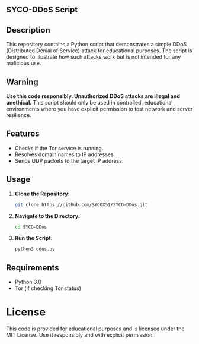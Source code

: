 ## SYCO-DDoS Script

## Description
This repository contains a Python script that demonstrates a simple DDoS (Distributed Denial of Service) attack for educational purposes. The script is designed to illustrate how such attacks work but is not intended for any malicious use.

## Warning
**Use this code responsibly. Unauthorized DDoS attacks are illegal and unethical.** This script should only be used in controlled, educational environments where you have explicit permission to test network and server resilience.

## Features
- Checks if the Tor service is running.
- Resolves domain names to IP addresses.
- Sends UDP packets to the target IP address.
## Usage
1. **Clone the Repository:**
   ```bash
   git clone https://github.com/SYCOX51/SYCO-DDos.git
   ```

2. **Navigate to the Directory:**
   ```bash
   cd SYCO-DDos
   ```

3. **Run the Script:**
   ```bash
   python3 ddos.py

## Requirements
- Python 3.0
- Tor (if checking Tor status)
# License
This code is provided for educational purposes and is licensed under the MIT License. Use it responsibly and with explicit permission.

